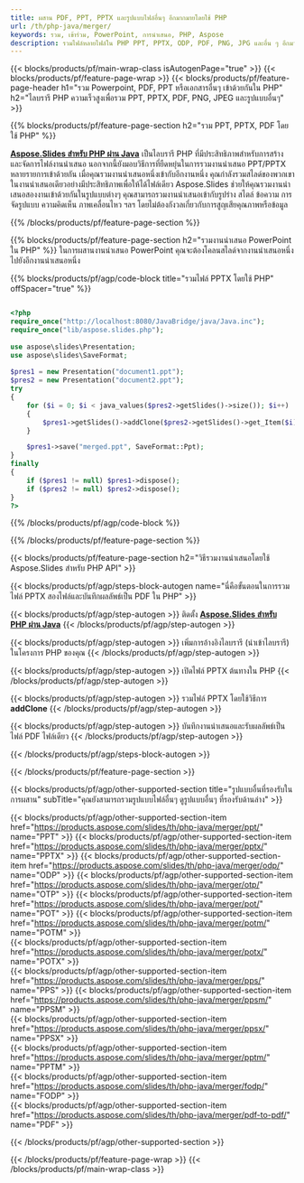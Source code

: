 ```yaml
---
title: ผสาน PDF, PPT, PPTX และรูปแบบไฟล์อื่นๆ อีกมากมายโดยใช้ PHP
url: /th/php-java/merger/
keywords: รวม, เข้าร่วม, PowerPoint, การนำเสนอ, PHP, Aspose
description: รวมไฟล์หลายไฟล์ใน PHP PPT, PPTX, ODP, PDF, PNG, JPG และอื่น ๆ อีกมากมาย
---
```


{{< blocks/products/pf/main-wrap-class isAutogenPage="true" >}}
{{< blocks/products/pf/feature-page-wrap >}}
{{< blocks/products/pf/feature-page-header h1="รวม Powerpoint, PDF, PPT หรือเอกสารอื่นๆ เข้าด้วยกันใน PHP" h2="ไลบรารี PHP ความเร็วสูงเพื่อรวม PPT, PPTX, PDF, PNG, JPEG และรูปแบบอื่นๆ" >}}

{{% blocks/products/pf/feature-page-section h2="รวม PPT, PPTX, PDF โดยใช้ PHP" %}}

[**Aspose.Slides สำหรับ PHP ผ่าน Java**](https://products.aspose.com/slides/th/php-java/) เป็นไลบรารี PHP ที่มีประสิทธิภาพสำหรับการสร้างและจัดการไฟล์งานนำเสนอ นอกจากนี้ยังมอบวิธีการที่ยืดหยุ่นในการรวมงานนำเสนอ PPT/PPTX หลายรายการเข้าด้วยกัน เมื่อคุณรวมงานนำเสนอหนึ่งเข้ากับอีกงานหนึ่ง คุณกำลังรวมสไลด์ของพวกเขาในงานนำเสนอเดียวอย่างมีประสิทธิภาพเพื่อให้ได้ไฟล์เดียว Aspose.Slides ช่วยให้คุณรวมงานนำเสนอสองงานเข้าด้วยกันในรูปแบบต่างๆ คุณสามารถรวมงานนำเสนอเข้ากับรูปร่าง สไตล์ ข้อความ การจัดรูปแบบ ความคิดเห็น ภาพเคลื่อนไหว ฯลฯ โดยไม่ต้องกังวลเกี่ยวกับการสูญเสียคุณภาพหรือข้อมูล

{{% /blocks/products/pf/feature-page-section %}}

{{% blocks/products/pf/feature-page-section  h2="รวมงานนำเสนอ PowerPoint ใน PHP" %}}
ในการผสานงานนำเสนอ PowerPoint คุณจะต้องโคลนสไลด์จากงานนำเสนอหนึ่งไปยังอีกงานนำเสนอหนึ่ง

{{% blocks/products/pf/agp/code-block title="รวมไฟล์ PPTX โดยใช้ PHP" offSpacer="true" %}}

```php

<?php
require_once("http://localhost:8080/JavaBridge/java/Java.inc");
require_once("lib/aspose.slides.php");
 
use aspose\slides\Presentation;
use aspose\slides\SaveFormat;
 
$pres1 = new Presentation("document1.ppt");
$pres2 = new Presentation("document2.ppt");
try
{
    for ($i = 0; $i < java_values($pres2->getSlides()->size()); $i++) 
    {
        $pres1->getSlides()->addClone($pres2->getSlides()->get_Item($i));
    }

    $pres1->save("merged.ppt", SaveFormat::Ppt);
}
finally
{
    if ($pres1 != null) $pres1->dispose();
    if ($pres2 != null) $pres2->dispose();
}
?>
```


{{% /blocks/products/pf/agp/code-block %}}

{{% /blocks/products/pf/feature-page-section %}}

{{< blocks/products/pf/feature-page-section  h2="วิธีรวมงานนำเสนอโดยใช้ Aspose.Slides สำหรับ PHP API" >}}

{{< blocks/products/pf/agp/steps-block-autogen name="นี่คือขั้นตอนในการรวมไฟล์ PPTX สองไฟล์และบันทึกผลลัพธ์เป็น PDF ใน PHP" >}}

{{< blocks/products/pf/agp/step-autogen >}}
ติดตั้ง [**Aspose.Slides สำหรับ PHP ผ่าน Java**](https://docs.aspose.com/slides/php-java/installation/) 
{{< /blocks/products/pf/agp/step-autogen >}}

{{< blocks/products/pf/agp/step-autogen >}}
เพิ่มการอ้างอิงไลบรารี (นำเข้าไลบรารี) ในโครงการ PHP ของคุณ
{{< /blocks/products/pf/agp/step-autogen >}}

{{< blocks/products/pf/agp/step-autogen >}}
เปิดไฟล์ PPTX ต้นทางใน PHP
{{< /blocks/products/pf/agp/step-autogen >}}

{{< blocks/products/pf/agp/step-autogen >}}
รวมไฟล์ PPTX โดยใช้วิธีการ **addClone**
{{< /blocks/products/pf/agp/step-autogen >}}

{{< blocks/products/pf/agp/step-autogen >}}
บันทึกงานนำเสนอและรับผลลัพธ์เป็นไฟล์ PDF ไฟล์เดียว
{{< /blocks/products/pf/agp/step-autogen >}}

{{< /blocks/products/pf/agp/steps-block-autogen >}}

{{< /blocks/products/pf/feature-page-section >}}

{{< blocks/products/pf/agp/other-supported-section title="รูปแบบอื่นที่รองรับในการผสาน" subTitle="คุณยังสามารถรวมรูปแบบไฟล์อื่นๆ ดูรูปแบบอื่นๆ ที่รองรับด้านล่าง" >}}

{{< blocks/products/pf/agp/other-supported-section-item href="https://products.aspose.com/slides/th/php-java/merger/ppt/" name="PPT" >}}
{{< blocks/products/pf/agp/other-supported-section-item href="https://products.aspose.com/slides/th/php-java/merger/pptx/" name="PPTX" >}}
{{< blocks/products/pf/agp/other-supported-section-item href="https://products.aspose.com/slides/th/php-java/merger/odp/" name="ODP" >}}
{{< blocks/products/pf/agp/other-supported-section-item href="https://products.aspose.com/slides/th/php-java/merger/otp/" name="OTP" >}}
{{< blocks/products/pf/agp/other-supported-section-item href="https://products.aspose.com/slides/th/php-java/merger/pot/" name="POT" >}}
{{< blocks/products/pf/agp/other-supported-section-item href="https://products.aspose.com/slides/th/php-java/merger/potm/" name="POTM" >}}        
{{< blocks/products/pf/agp/other-supported-section-item href="https://products.aspose.com/slides/th/php-java/merger/potx/" name="POTX" >}}        
{{< blocks/products/pf/agp/other-supported-section-item href="https://products.aspose.com/slides/th/php-java/merger/pps/" name="PPS" >}}
{{< blocks/products/pf/agp/other-supported-section-item href="https://products.aspose.com/slides/th/php-java/merger/ppsm/" name="PPSM" >}}        
{{< blocks/products/pf/agp/other-supported-section-item href="https://products.aspose.com/slides/th/php-java/merger/ppsx/" name="PPSX" >}}        
{{< blocks/products/pf/agp/other-supported-section-item href="https://products.aspose.com/slides/th/php-java/merger/pptm/" name="PPTM" >}}        
{{< blocks/products/pf/agp/other-supported-section-item href="https://products.aspose.com/slides/th/php-java/merger/fodp/" name="FODP" >}}        
{{< blocks/products/pf/agp/other-supported-section-item href="https://products.aspose.com/slides/th/php-java/merger/pdf-to-pdf/" name="PDF" >}}

{{< /blocks/products/pf/agp/other-supported-section >}}

{{< /blocks/products/pf/feature-page-wrap >}}
{{< /blocks/products/pf/main-wrap-class >}}